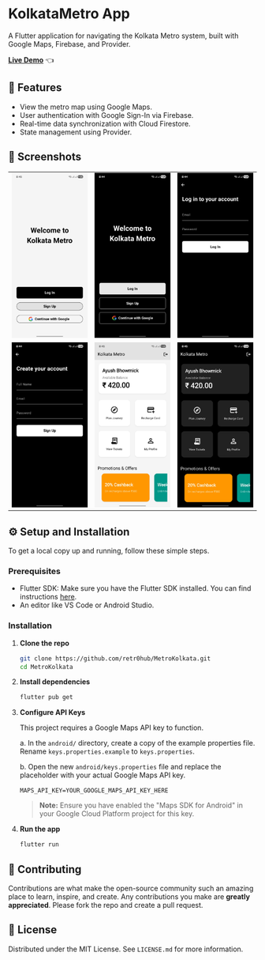 # KolkataMetro App

A Flutter application for navigating the Kolkata Metro system, built with Google Maps, Firebase, and Provider.

**[Live Demo](https://retr0hub.github.io/MetroKolkata/)** 👈

## 🌟 Features

- View the metro map using Google Maps.
- User authentication with Google Sign-In via Firebase.
- Real-time data synchronization with Cloud Firestore.
- State management using Provider.

## 📸 Screenshots

<table align="center">
  <tr>
    <td align="center" valign="top"><img src="screenshots/1.jpg" width="220" alt="Screenshot 1"></td>
    <td align="center" valign="top"><img src="screenshots/2.jpg" width="220" alt="Screenshot 2"></td>
    <td align="center" valign="top"><img src="screenshots/3.jpg" width="220" alt="Screenshot 3"></td>
  </tr>
  <tr>
    <td align="center" valign="top"><img src="screenshots/4.jpg" width="220" alt="Screenshot 4"></td>
    <td align="center" valign="top"><img src="screenshots/5.jpg" width="220" alt="Screenshot 5"></td>
    <td align="center" valign="top"><img src="screenshots/6.jpg" width="220" alt="Screenshot 6"></td>
  </tr>
</table>

## ⚙️ Setup and Installation

To get a local copy up and running, follow these simple steps.

### Prerequisites

- Flutter SDK: Make sure you have the Flutter SDK installed. You can find instructions [here](https://flutter.dev/docs/get-started/install).
- An editor like VS Code or Android Studio.

### Installation

1.  **Clone the repo**
    ```sh
    git clone https://github.com/retr0hub/MetroKolkata.git
    cd MetroKolkata
    ```

2.  **Install dependencies**
    ```sh
    flutter pub get
    ```

3.  **Configure API Keys**

    This project requires a Google Maps API key to function.

    a. In the `android/` directory, create a copy of the example properties file. Rename `keys.properties.example` to `keys.properties`.

    b. Open the new `android/keys.properties` file and replace the placeholder with your actual Google Maps API key.
    ```properties
    MAPS_API_KEY=YOUR_GOOGLE_MAPS_API_KEY_HERE
    ```
    > **Note:** Ensure you have enabled the "Maps SDK for Android" in your Google Cloud Platform project for this key.

4.  **Run the app**
    ```sh
    flutter run
    ```

## 🤝 Contributing

Contributions are what make the open-source community such an amazing place to learn, inspire, and create. Any contributions you make are **greatly appreciated**. Please fork the repo and create a pull request.

## 📜 License

Distributed under the MIT License. See `LICENSE.md` for more information.